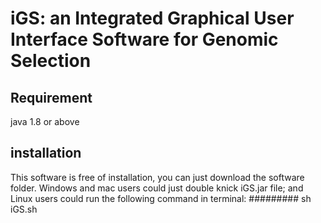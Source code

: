 # iGS: an Integrated Graphical User Interface Software for Genomic Selection

## Requirement 
java 1.8 or above

## installation
This software is free of installation, you can just download the software folder. Windows and mac users could just double knick iGS.jar file; and Linux users could run the following command in terminal:
######### sh iGS.sh 
